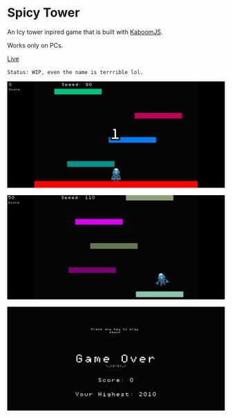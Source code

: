 # Spicy Tower

An Icy tower inpired game that is built with [KaboomJS](https://kaboomjs.com/).

Works only on PCs.

[Live](https://spicytower.netlify.app/)


```
Status: WIP, even the name is terrrible lol.
```

![game](./game.jpg)

![gameplay](./gameplay.jpg)

![game over screen](./gameover.jpg)